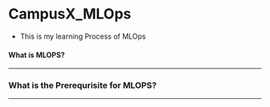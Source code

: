 # CampusX_MLOps
- This is my learning Process of MLOps

#### What is MLOPS?
---
### What is the Prerequrisite for MLOPS?

---

